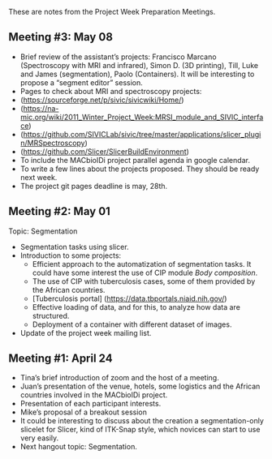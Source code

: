 These are notes from the Project Week Preparation Meetings.

## Meeting #3: May 08

-	Brief review of the assistant’s projects: Francisco Marcano (Spectroscopy with MRI and infrared), Simon D. (3D printing), Till, Luke and James (segmentation), Paolo (Containers). It will be interesting to propose a “segment editor” session. 
-	Pages to check about MRI and spectroscopy projects: 
  - (https://sourceforge.net/p/sivic/sivicwiki/Home/)
  - (https://na-mic.org/wiki/2011_Winter_Project_Week:MRSI_module_and_SIVIC_interface)
  - (https://github.com/SIVICLab/sivic/tree/master/applications/slicer_plugin/MRSpectroscopy)
  - (https://github.com/Slicer/SlicerBuildEnvironment)
-	To include the MACbioIDi project parallel agenda in google calendar. 
-	To write a few lines about the projects proposed. They should be ready next week. 
-	The project git pages deadline is may, 28th. 

## Meeting #2: May 01

Topic: Segmentation
- Segmentation tasks using slicer. 
- Introduction to some projects:
  - Efficient approach to the automatization of segmentation tasks. It could have some interest the use of CIP module _Body composition_.
  - The use of CIP with tuberculosis cases, some of them provided by the African countries.
  - [Tuberculosis portal] (https://data.tbportals.niaid.nih.gov/)
  - Effective loading of data, and for this, to analyze how data are structured.
  - Deployment of a container with different dataset of images.
- Update of the project week mailing list.

## Meeting #1: April 24

- Tina’s brief introduction of zoom and the host of a meeting.
-	Juan’s presentation of the venue, hotels, some logistics and the African countries involved in the MACbioIDi project. 
-	Presentation of each participant interests.
-	Mike’s proposal of a breakout session
-	It could be interesting to discuss about the creation a segmentation-only slicelet for Slicer, kind of ITK-Snap style, which novices can start to use very easily.
-	Next hangout topic: Segmentation.
